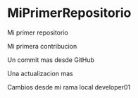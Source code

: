 # MiPrimerRepositorio

Mi primer repositorio

Mi primera contribucion

Un commit mas desde GitHub

Una actualizacion mas

Cambios desde mi rama local developer01